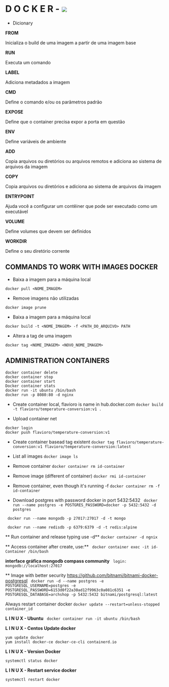 # D O C K E R - ![](https://miro.medium.com/max/336/0*rmv6pZTW2hfP2XYd.png)

* Dicionary
<p><strong>FROM</strong><p>
Inicializa o build de uma imagem a partir de uma imagem base

<p><strong>RUN</strong><p>
Executa um comando

<p><strong>LABEL</strong><p>
Adiciona metadados a imagem

<p><strong>CMD</strong><p>
Define o comando e/ou os parâmetros padrão

<p><strong>EXPOSE</strong><p>
Define que o container precisa expor a porta
em questão

<p><strong>ENV</strong><p>
Define variáveis de ambiente

<p><strong>ADD</strong><p>
Copia arquivos ou diretórios ou arquivos remotos
e adiciona ao sistema de arquivos da imagem

<p><strong>COPY</strong><p>
Copia arquivos ou diretórios e adiciona ao
sistema de arquivos da imagem

<p><strong>ENTRYPOINT</strong><p>
Ajuda você a configurar um contêiner que
pode ser executado como um executável

<p><strong>VOLUME</strong><p>
Define volumes que devem ser definidos

<p><strong>WORKDIR</strong><p>
Define o seu diretório corrente

## COMMANDS TO WORK WITH IMAGES DOCKER
* Baixa a imagem para a máquina local
```
docker pull <NOME_IMAGEM>
```

* Remove imagens não utilizadas
```
docker image prune
```

* Baixa a imagem para a máquina local
```
docker build -t <NOME_IMAGEM> -f <PATH_DO_ARQUIVO> PATH 
```

* Altera a tag de uma imagem
```
docker tag <NOME_IMAGEM> <NOVO_NOME_IMAGEM>
```

## ADMINISTRATION CONTAINERS
```
docker container delete
docker container stop
docker container start
Docker container stats
docker run -it ubuntu /bin/bash
docker run -p 8080:80 -d nginx
```

- Create container local, flavioro is name in hub.docker.com
```docker build -t flavioro/temperature-conversion:v1 . ```

- Upload container net
```
docker login  
docker push flavioro/temperature-conversion:v1
```
- Create container basead tag existent
```docker tag flavioro/temperature-conversion:v1 flavioro/temperature-conversion:latest```

- List all images
```docker image ls```

- Remove container
```docker container rm id-container```

- Remove image (different of container)
```docker rmi id-container```


- Remove container, even though it's running -f
```docker container rm -f id-container```

- Download postgres with password docker in port 5432:5432
``` docker run --name postgres -e POSTGRES_PASSWORD=docker -p 5432:5432 -d postgres```

``` docker run --name mongodb -p 27017:27017 -d -t mongo```

``` docker run --name redisdb -p 6379:6379 -d -t redis:alpine```

** Run container and release typing use -d**
``` docker container -d ngnix ```

** Access container after create, use:**
``` docker container exec -it id-Container /bin/bash```

**interface gráfica mongodb compass community**
``` login: mongodb://localhost:27017```

** Image with better security https://github.com/bitnami/bitnami-docker-postgresql
``` docker run -d --name postgres -e POSTGRESQL_USERNAME=postgres -e POSTGRESQL_PASSWORD=6153d0f22a30ad12f9963c0a081c6351 -e POSTGRESQL_DATABASE=archshop -p 5432:5432 bitnami/postgresql:latest```

Always restart container docker
```docker update --restart=unless-stopped container_id```

**L I N U X - Ubuntu**
 ``` docker container run -it ubuntu /bin/bash```

**L I N U X - Centos Update docker**
 ``` 
 yum update docker
 yum install docker-ce docker-ce-cli containerd.io
 ```
 
 **L I N U X - Version Docker**
 ``` 
systemctl status docker
 ```
 
 **L I N U X - Restart service docker**
 ``` 
 systemctl restart docker
 ``` 

